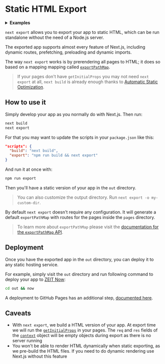 # Static HTML Export

<details>
  <summary><b>Examples</b></summary>
  <ul>
    <li><a href="https://github.com/zeit/next.js/tree/canary/examples/with-static-export">Static Export</a></li>
  </ul>
</details>

`next export` allows you to export your app to static HTML, which can be run standalone without the need of a Node.js server.

The exported app supports almost every feature of Next.js, including dynamic routes, prefetching, preloading and dynamic imports.

The way `next export` works is by prerendering all pages to HTML; it does so based on a mapping mapping called [`exportPathMap`](/docs/api-reference/next.config.js/exportPathMap.md).

> If your pages don't have `getInitialProps` you may not need `next export` at all, `next build` is already enough thanks to [Automatic Static Optimization](/docs/advanced-features/automatic-static-optimization.md).

## How to use it

Simply develop your app as you normally do with Next.js. Then run:

```bash
next build
next export
```

For that you may want to update the scripts in your `package.json` like this:

```json
"scripts": {
  "build": "next build",
  "export": "npm run build && next export"
}
```

And run it at once with:

```bash
npm run export
```

Then you'll have a static version of your app in the `out` directory.

> You can also customize the output directory. Run `next export -o my-custom-dir`.

By default `next export` doesn't require any configuration. It will generate a default `exportPathMap` with routes for the pages inside the `pages` directory.

> To learn more about `exportPathMap` please visit the [documentation for the `exportPathMap` API](/docs/api-reference/next.config.js/exportPathMap.md).

## Deployment

Once you have the exported app in the `out` directory, you can deploy it to any static hosting service.

For example, simply visit the `out` directory and run following command to deploy your app to [ZEIT Now](https://zeit.co/home):

```bash
cd out && now
```

A deployment to GitHub Pages has an additional step, [documented here](https://github.com/zeit/next.js/wiki/Deploying-a-Next.js-app-into-GitHub-Pages).

## Caveats

- With `next export`, we build a HTML version of your app. At export time we will run the [`getInitialProps`](/docs/pages/ssr-with-getInitialProps.md) in your pages. The `req` and `res` fields of the [`context`](/docs/pages/ssr-with-getInitialProps.md#context-object) object will be empty objects during export as there is no server running
- You won't be able to render HTML dynamically when static exporting, as we pre-build the HTML files. If you need to do dynamic rendering use Next.js without this feature
